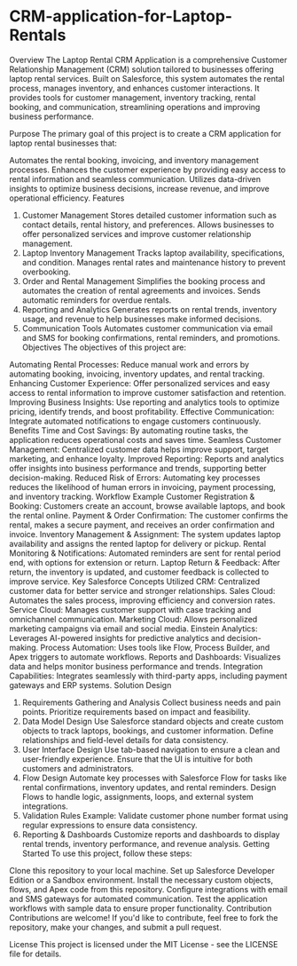 # CRM-application-for-Laptop-Rentals
Overview
The Laptop Rental CRM Application is a comprehensive Customer Relationship Management (CRM) solution tailored to businesses offering laptop rental services. Built on Salesforce, this system automates the rental process, manages inventory, and enhances customer interactions. It provides tools for customer management, inventory tracking, rental booking, and communication, streamlining operations and improving business performance.

Purpose
The primary goal of this project is to create a CRM application for laptop rental businesses that:

Automates the rental booking, invoicing, and inventory management processes.
Enhances the customer experience by providing easy access to rental information and seamless communication.
Utilizes data-driven insights to optimize business decisions, increase revenue, and improve operational efficiency.
Features
1. Customer Management
Stores detailed customer information such as contact details, rental history, and preferences.
Allows businesses to offer personalized services and improve customer relationship management.
2. Laptop Inventory Management
Tracks laptop availability, specifications, and condition.
Manages rental rates and maintenance history to prevent overbooking.
3. Order and Rental Management
Simplifies the booking process and automates the creation of rental agreements and invoices.
Sends automatic reminders for overdue rentals.
4. Reporting and Analytics
Generates reports on rental trends, inventory usage, and revenue to help businesses make informed decisions.
5. Communication Tools
Automates customer communication via email and SMS for booking confirmations, rental reminders, and promotions.
Objectives
The objectives of this project are:

Automating Rental Processes: Reduce manual work and errors by automating booking, invoicing, inventory updates, and rental tracking.
Enhancing Customer Experience: Offer personalized services and easy access to rental information to improve customer satisfaction and retention.
Improving Business Insights: Use reporting and analytics tools to optimize pricing, identify trends, and boost profitability.
Effective Communication: Integrate automated notifications to engage customers continuously.
Benefits
Time and Cost Savings: By automating routine tasks, the application reduces operational costs and saves time.
Seamless Customer Management: Centralized customer data helps improve support, target marketing, and enhance loyalty.
Improved Reporting: Reports and analytics offer insights into business performance and trends, supporting better decision-making.
Reduced Risk of Errors: Automating key processes reduces the likelihood of human errors in invoicing, payment processing, and inventory tracking.
Workflow Example
Customer Registration & Booking: Customers create an account, browse available laptops, and book the rental online.
Payment & Order Confirmation: The customer confirms the rental, makes a secure payment, and receives an order confirmation and invoice.
Inventory Management & Assignment: The system updates laptop availability and assigns the rented laptop for delivery or pickup.
Rental Monitoring & Notifications: Automated reminders are sent for rental period end, with options for extension or return.
Laptop Return & Feedback: After return, the inventory is updated, and customer feedback is collected to improve service.
Key Salesforce Concepts Utilized
CRM: Centralized customer data for better service and stronger relationships.
Sales Cloud: Automates the sales process, improving efficiency and conversion rates.
Service Cloud: Manages customer support with case tracking and omnichannel communication.
Marketing Cloud: Allows personalized marketing campaigns via email and social media.
Einstein Analytics: Leverages AI-powered insights for predictive analytics and decision-making.
Process Automation: Uses tools like Flow, Process Builder, and Apex triggers to automate workflows.
Reports and Dashboards: Visualizes data and helps monitor business performance and trends.
Integration Capabilities: Integrates seamlessly with third-party apps, including payment gateways and ERP systems.
Solution Design
1. Requirements Gathering and Analysis
Collect business needs and pain points.
Prioritize requirements based on impact and feasibility.
2. Data Model Design
Use Salesforce standard objects and create custom objects to track laptops, bookings, and customer information.
Define relationships and field-level details for data consistency.
3. User Interface Design
Use tab-based navigation to ensure a clean and user-friendly experience.
Ensure that the UI is intuitive for both customers and administrators.
4. Flow Design
Automate key processes with Salesforce Flow for tasks like rental confirmations, inventory updates, and rental reminders.
Design Flows to handle logic, assignments, loops, and external system integrations.
5. Validation Rules
Example: Validate customer phone number format using regular expressions to ensure data consistency.
6. Reporting & Dashboards
Customize reports and dashboards to display rental trends, inventory performance, and revenue analysis.
Getting Started
To use this project, follow these steps:

Clone this repository to your local machine.
Set up Salesforce Developer Edition or a Sandbox environment.
Install the necessary custom objects, flows, and Apex code from this repository.
Configure integrations with email and SMS gateways for automated communication.
Test the application workflows with sample data to ensure proper functionality.
Contribution
Contributions are welcome! If you'd like to contribute, feel free to fork the repository, make your changes, and submit a pull request.

License
This project is licensed under the MIT License - see the LICENSE file for details.
